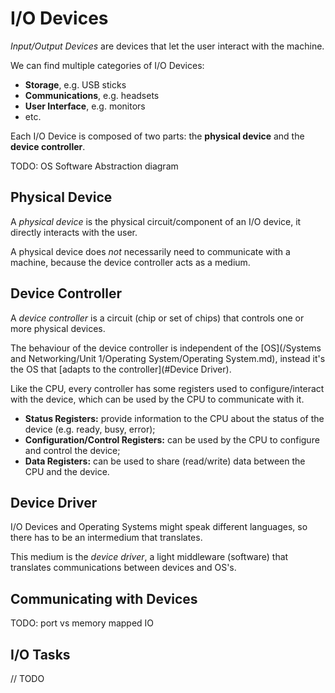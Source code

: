 # I/O Devices

*Input/Output Devices* are devices that let the user interact with the machine.

We can find multiple categories of I/O Devices:
- **Storage**, e.g. USB sticks
- **Communications**, e.g. headsets
- **User Interface**, e.g. monitors
- etc.

Each I/O Device is composed of two parts: the **physical device** and the **device controller**.

TODO: OS Software Abstraction diagram

## Physical Device

A *physical device* is the physical circuit/component of an I/O device, it directly interacts with the user.

A physical device does *not* necessarily need to communicate with a machine, because the device controller acts as a medium.

## Device Controller

A *device controller* is a circuit (chip or set of chips) that controls one or more physical devices.

The behaviour of the device controller is independent of the [OS](/Systems and Networking/Unit 1/Operating System/Operating System.md), instead it's the OS that [adapts to the controller](#Device Driver).

Like the CPU, every controller has some registers used to configure/interact with the device, which can be used by the CPU to communicate with it.

- **Status Registers:** provide information to the CPU about the status of the device (e.g. ready, busy, error);
- **Configuration/Control Registers:** can be used by the CPU to configure and control the device;
- **Data Registers:** can be used to share (read/write) data between the CPU and the device.

## Device Driver

I/O Devices and Operating Systems might speak different languages, so there has to be an intermedium that translates.

This medium is the *device driver*, a light middleware (software) that translates communications between devices and OS's.

## Communicating with Devices

TODO: port vs memory mapped IO

## I/O Tasks

// TODO
